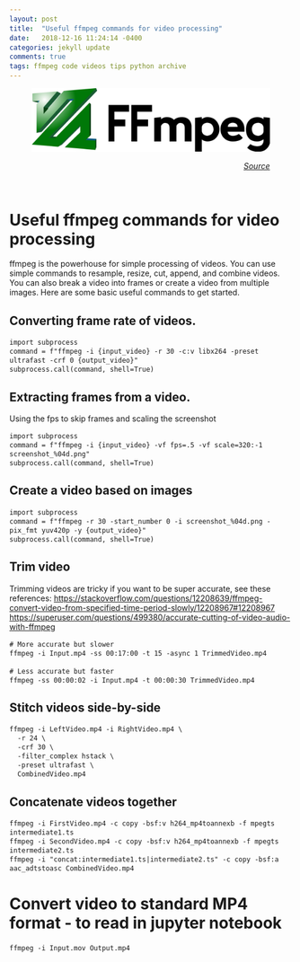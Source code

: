 ```yaml
---
layout: post
title:  "Useful ffmpeg commands for video processing"
date:   2018-12-16 11:24:14 -0400
categories: jekyll update
comments: true
tags: ffmpeg code videos tips python archive
---
```


<figure>
<div style="text-align:center">
  <img src="/assets/post20181216/ffmpeg.png" width="750">
  <figcaption><p align="right"><i><a href="movieconverter-studio.com/ PUBLIC/ffmpeg/logo-new/ffmpeg-logo-src/">Source</a></i>
  </p></figcaption>
  </div><br>
</figure>

# Useful ffmpeg commands for video processing

ffmpeg is the powerhouse for simple processing of videos.
You can use simple commands to resample, resize, cut, append, and combine videos.
You can also break a video into frames or create a video from multiple images.
Here are some basic useful commands to get started.

## Converting frame rate of videos.
```
import subprocess
command = f"ffmpeg -i {input_video} -r 30 -c:v libx264 -preset ultrafast -crf 0 {output_video}"
subprocess.call(command, shell=True)
```

## Extracting frames from a video.
Using the fps to skip frames and scaling the screenshot
```
import subprocess
command = f"ffmpeg -i {input_video} -vf fps=.5 -vf scale=320:-1 screenshot_%04d.png"
subprocess.call(command, shell=True)
```

## Create a video based on images
```
import subprocess
command = f"ffmpeg -r 30 -start_number 0 -i screenshot_%04d.png -pix_fmt yuv420p -y {output_video}"
subprocess.call(command, shell=True)
```

## Trim video
Trimming videos are tricky if you want to be super accurate, see these references:
https://stackoverflow.com/questions/12208639/ffmpeg-convert-video-from-specified-time-period-slowly/12208967#12208967
https://superuser.com/questions/499380/accurate-cutting-of-video-audio-with-ffmpeg
```
# More accurate but slower
ffmpeg -i Input.mp4 -ss 00:17:00 -t 15 -async 1 TrimmedVideo.mp4

# Less accurate but faster
ffmpeg -ss 00:00:02 -i Input.mp4 -t 00:00:30 TrimmedVideo.mp4
```

## Stitch videos side-by-side
```
ffmpeg -i LeftVideo.mp4 -i RightVideo.mp4 \
  -r 24 \
  -crf 30 \
  -filter_complex hstack \
  -preset ultrafast \
  CombinedVideo.mp4
  ```

## Concatenate videos together
```
ffmpeg -i FirstVideo.mp4 -c copy -bsf:v h264_mp4toannexb -f mpegts intermediate1.ts
ffmpeg -i SecondVideo.mp4 -c copy -bsf:v h264_mp4toannexb -f mpegts intermediate2.ts
ffmpeg -i "concat:intermediate1.ts|intermediate2.ts" -c copy -bsf:a aac_adtstoasc CombinedVideo.mp4
```

# Convert video to standard MP4 format - to read in jupyter notebook
```
ffmpeg -i Input.mov Output.mp4
```
